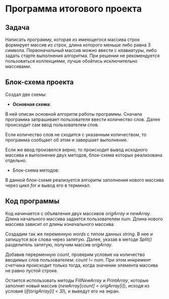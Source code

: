 # Программа итогового проекта

## Задача

Написать программу, которая из имеющегося массива строк формирует массив из строк, длина которого меньше либо равна 3 символа. Первоначальный массив можно ввести с клавиатуры, либо задать старте выполнения алгоритма. При решении не рекомендуется пользоваться коллекциями, лучше обойтись исключительно массивами.
## Блок-схема проекта 
Создал две схемы: 
+ **Основная схема:**

 В ней описан основной алгоритм работы программы. Сначала программа запрашивает пользователя ввести количество слов. Далее происходит сам ввод пользователем слов. 

Если количество слов не сходится с указанным количеством, то программа сообщает об этом и завершает выполнение.

Если же ввод произвелся верно, то происходит вывод исходного массива и выполнение двух методов, блок-схема которых реализована отдельно. 

+ Блок-схема методов:

В данной блок-схеме реализуется алгоритм заполнения нового массива через цикл _for_ и вывод его в терминал.

## Код программы

Код начинается с объявления двух массивов _origArray_ и _newArray_. Длина начального массива задается пользователем _num_. Длина нового массива зависит от длины изначального массива.

Создадим так же переменную _words_ с типом данных _string_. В нее и запишутся все слова через запятую. Далее, указав в методе _Split()_ разделитель запятую, получим массив _origArray_.

Добавив перерменную _count_, проверим условие на количество вводимых слов пользователем: _count != num_. При этом инкремент счетчика происходит только тогда, когда значение элемента массива не равно пустой строке.

Остается использовать методы _FillNewArray_ и _PrintArray_, которые заполнят новый массив (_newArray[count] = origArray[i]_), исходя из условия (_if(origArray[i] < 3)_), и выведут его на экран.